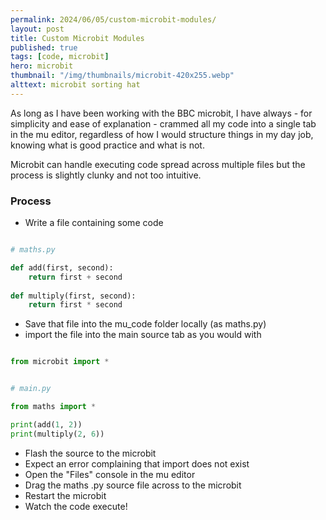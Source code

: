 ```yaml
---
permalink: 2024/06/05/custom-microbit-modules/
layout: post
title: Custom Microbit Modules
published: true
tags: [code, microbit]
hero: microbit
thumbnail: "/img/thumbnails/microbit-420x255.webp"
alttext: microbit sorting hat
---
```


As long as I have been working with the BBC microbit, I have always - for simplicity and ease of explanation - crammed all my code into a single tab in the mu editor,
regardless of how I would structure things in my day job, knowing what is good practice and what is not. 

Microbit can handle executing code spread across multiple files but the process is slightly clunky and not too intuitive.

### Process

* Write a file containing some code

```python

# maths.py

def add(first, second):
    return first + second
    
def multiply(first, second):
    return first * second

```

* Save that file into the mu_code folder locally (as maths.py)
* import the file into the main source tab as you would with

```python

from microbit import *

```

```python

# main.py

from maths import *

print(add(1, 2))
print(multiply(2, 6))

```

* Flash the source to the microbit
* Expect an error complaining that import does not exist
* Open the "Files" console in the mu editor
* Drag the maths .py source file across to the microbit
* Restart the microbit
* Watch the code execute!

